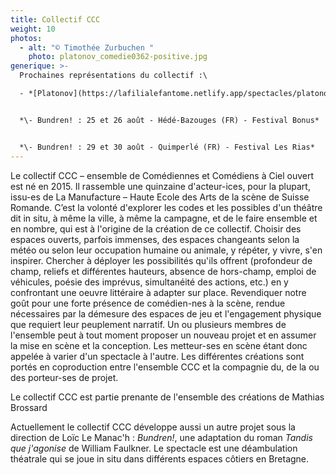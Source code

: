 ```yaml
---
title: Collectif CCC
weight: 10
photos:
  - alt: "© Timothée Zurbuchen "
    photo: platonov_comedie0362-positive.jpg
generique: >-
  Prochaines représentations du collectif :\

  - *[Platonov](https://lafilialefantome.netlify.app/spectacles/platonov/) : [24 et 25 juin 2023 - Mende (FR) - Scènes Croisées de la Lozère et Théatre de Mende](https://scenescroisees.fr/blog/spectacles/platonov-dapres-anton-tchekov/)*


  *\- Bundren! : 25 et 26 août - Hédé-Bazouges (FR) - Festival Bonus*


  *\- Bundren! : 29 et 30 août - Quimperlé (FR) - Festival Les Rias*
---
```

Le collectif CCC – ensemble de Comédiennes et Comédiens à Ciel ouvert est né en 2015. Il rassemble une quinzaine d'acteur-ices, pour la plupart, issu-es de La Manufacture – Haute Ecole des Arts de la scène de Suisse Romande. C’est la volonté d'explorer les codes et les possibles d'un théâtre dit in situ, à même la ville, à même la campagne, et de le faire ensemble et en nombre, qui est à l'origine de la création de ce collectif.
Choisir des espaces ouverts, parfois immenses, des espaces changeants selon la météo ou selon leur occupation humaine ou animale, y répéter, y vivre, s'en inspirer. Chercher à déployer les possibilités qu'ils offrent (profondeur de champ, reliefs et différentes hauteurs, absence de hors-champ, emploi de véhicules, poésie des imprévus, simultanéité des actions, etc.) en y confrontant une oeuvre littéraire à adapter sur place. Revendiquer notre goût pour une forte présence de comédien-nes à la scène, rendue nécessaires par la démesure des espaces de jeu et l'engagement physique que requiert leur peuplement narratif.
Un ou plusieurs membres de l'ensemble peut à tout moment proposer un nouveau projet et en assumer la mise en scène et la conception. Les metteur-ses en scène étant donc appelée à varier d'un spectacle à l'autre.
Les différentes créations sont portés en coproduction entre l'ensemble CCC et la compagnie du, de la ou des porteur-ses de projet.

Le collectif CCC est partie prenante de l'ensemble des créations de Mathias Brossard

Actuellement le collectif CCC développe aussi un autre projet sous la direction de Loïc Le Manac'h : *Bundren!*, une adaptation du roman *Tandis que j'agonise* de William Faulkner. Le spectacle est une déambulation théatrale qui se joue in situ dans différents espaces côtiers en Bretagne.